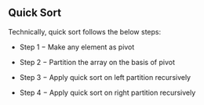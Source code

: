 ## Quick Sort
Technically, quick sort follows the below steps:

- Step 1 − Make any element as pivot

- Step 2 − Partition the array on the basis of pivot

- Step 3 − Apply quick sort on left partition recursively

- Step 4 − Apply quick sort on right partition recursively
